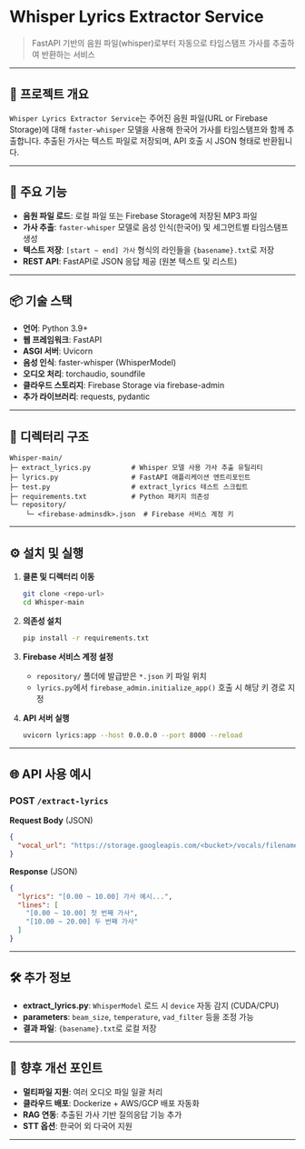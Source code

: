 # Whisper Lyrics Extractor Service

> FastAPI 기반의 음원 파일(whisper)로부터 자동으로 타임스탬프 가사를 추출하여 반환하는 서비스

---

## 🚀 프로젝트 개요

`Whisper Lyrics Extractor Service`는 주어진 음원 파일(URL or Firebase Storage)에 대해 `faster-whisper` 모델을 사용해 한국어 가사를 타임스탬프와 함께 추출합니다. 추출된 가사는 텍스트 파일로 저장되며, API 호출 시 JSON 형태로 반환됩니다.

---

## 🔧 주요 기능

* **음원 파일 로드**: 로컬 파일 또는 Firebase Storage에 저장된 MP3 파일
* **가사 추출**: `faster-whisper` 모델로 음성 인식(한국어) 및 세그먼트별 타임스탬프 생성
* **텍스트 저장**: `[start ~ end] 가사` 형식의 라인들을 `{basename}.txt`로 저장
* **REST API**: FastAPI로 JSON 응답 제공 (원본 텍스트 및 리스트)

---

## 📦 기술 스택

* **언어**: Python 3.9+
* **웹 프레임워크**: FastAPI
* **ASGI 서버**: Uvicorn
* **음성 인식**: faster-whisper (WhisperModel)
* **오디오 처리**: torchaudio, soundfile
* **클라우드 스토리지**: Firebase Storage via firebase-admin
* **추가 라이브러리**: requests, pydantic

---

## 📁 디렉터리 구조

```
Whisper-main/
├─ extract_lyrics.py          # Whisper 모델 사용 가사 추출 유틸리티
├─ lyrics.py                  # FastAPI 애플리케이션 엔트리포인트
├─ test.py                    # extract_lyrics 테스트 스크립트
├─ requirements.txt           # Python 패키지 의존성
└─ repository/
    └─ <firebase-adminsdk>.json  # Firebase 서비스 계정 키
```

---

## ⚙️ 설치 및 실행

1. **클론 및 디렉터리 이동**

   ```bash
   git clone <repo-url>
   cd Whisper-main
   ```

2. **의존성 설치**

   ```bash
   pip install -r requirements.txt
   ```

3. **Firebase 서비스 계정 설정**

   * `repository/` 폴더에 발급받은 `*.json` 키 파일 위치
   * `lyrics.py`에서 `firebase_admin.initialize_app()` 호출 시 해당 키 경로 지정

4. **API 서버 실행**

   ```bash
   uvicorn lyrics:app --host 0.0.0.0 --port 8000 --reload
   ```

---

## 🌐 API 사용 예시

### POST `/extract-lyrics`

**Request Body** (JSON)

```json
{
  "vocal_url": "https://storage.googleapis.com/<bucket>/vocals/filename_vocals.mp3"
}
```

**Response** (JSON)

```json
{
  "lyrics": "[0.00 ~ 10.00] 가사 예시...",
  "lines": [
    "[0.00 ~ 10.00] 첫 번째 가사",
    "[10.00 ~ 20.00] 두 번째 가사"
  ]
}
```

---

## 🛠 추가 정보

* **extract\_lyrics.py**: `WhisperModel` 로드 시 `device` 자동 감지 (CUDA/CPU)
* **parameters**: `beam_size`, `temperature`, `vad_filter` 등을 조정 가능
* **결과 파일**: `{basename}.txt`로 로컬 저장

---

## 🚀 향후 개선 포인트

* **멀티파일 지원**: 여러 오디오 파일 일괄 처리
* **클라우드 배포**: Dockerize + AWS/GCP 배포 자동화
* **RAG 연동**: 추출된 가사 기반 질의응답 기능 추가
* **STT 옵션**: 한국어 외 다국어 지원

---